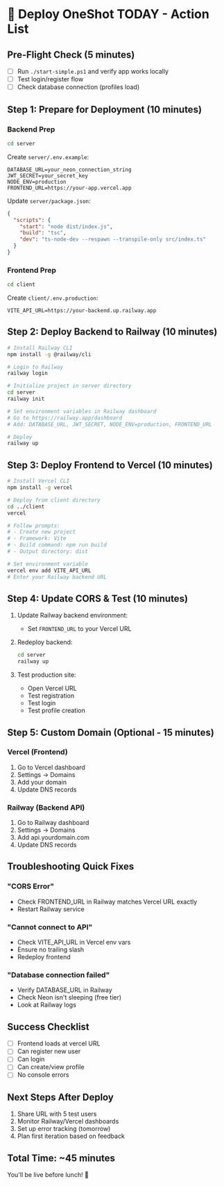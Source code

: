 # 🚀 Deploy OneShot TODAY - Action List

## Pre-Flight Check (5 minutes)
- [ ] Run `./start-simple.ps1` and verify app works locally
- [ ] Test login/register flow
- [ ] Check database connection (profiles load)

## Step 1: Prepare for Deployment (10 minutes)

### Backend Prep
```bash
cd server
```

Create `server/.env.example`:
```
DATABASE_URL=your_neon_connection_string
JWT_SECRET=your_secret_key
NODE_ENV=production
FRONTEND_URL=https://your-app.vercel.app
```

Update `server/package.json`:
```json
{
  "scripts": {
    "start": "node dist/index.js",
    "build": "tsc",
    "dev": "ts-node-dev --respawn --transpile-only src/index.ts"
  }
}
```

### Frontend Prep
```bash
cd client
```

Create `client/.env.production`:
```
VITE_API_URL=https://your-backend.up.railway.app
```

## Step 2: Deploy Backend to Railway (10 minutes)

```bash
# Install Railway CLI
npm install -g @railway/cli

# Login to Railway
railway login

# Initialize project in server directory
cd server
railway init

# Set environment variables in Railway dashboard
# Go to https://railway.app/dashboard
# Add: DATABASE_URL, JWT_SECRET, NODE_ENV=production, FRONTEND_URL

# Deploy
railway up
```

## Step 3: Deploy Frontend to Vercel (10 minutes)

```bash
# Install Vercel CLI
npm install -g vercel

# Deploy from client directory
cd ../client
vercel

# Follow prompts:
# - Create new project
# - Framework: Vite
# - Build command: npm run build
# - Output directory: dist

# Set environment variable
vercel env add VITE_API_URL
# Enter your Railway backend URL
```

## Step 4: Update CORS & Test (10 minutes)

1. Update Railway backend environment:
   - Set `FRONTEND_URL` to your Vercel URL

2. Redeploy backend:
   ```bash
   cd server
   railway up
   ```

3. Test production site:
   - Open Vercel URL
   - Test registration
   - Test login
   - Test profile creation

## Step 5: Custom Domain (Optional - 15 minutes)

### Vercel (Frontend)
1. Go to Vercel dashboard
2. Settings → Domains
3. Add your domain
4. Update DNS records

### Railway (Backend API)
1. Go to Railway dashboard
2. Settings → Domains
3. Add api.yourdomain.com
4. Update DNS records

## Troubleshooting Quick Fixes

### "CORS Error"
- Check FRONTEND_URL in Railway matches Vercel URL exactly
- Restart Railway service

### "Cannot connect to API"  
- Check VITE_API_URL in Vercel env vars
- Ensure no trailing slash
- Redeploy frontend

### "Database connection failed"
- Verify DATABASE_URL in Railway
- Check Neon isn't sleeping (free tier)
- Look at Railway logs

## Success Checklist
- [ ] Frontend loads at vercel URL
- [ ] Can register new user
- [ ] Can login
- [ ] Can create/view profile
- [ ] No console errors

## Next Steps After Deploy
1. Share URL with 5 test users
2. Monitor Railway/Vercel dashboards
3. Set up error tracking (tomorrow)
4. Plan first iteration based on feedback

## Total Time: ~45 minutes

You'll be live before lunch! 🎉 